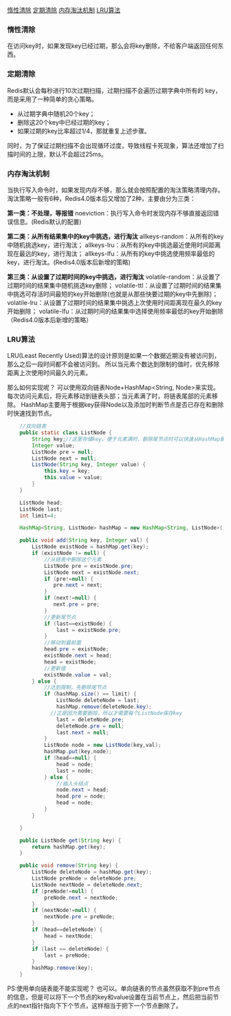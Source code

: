 [惰性清除](#惰性清除)
[定期清除](#定期清除)
[内存淘汰机制](#内存淘汰机制)
[LRU算法](#LRU算法)

### 惰性清除
在访问key时，如果发现key已经过期，那么会将key删除，不给客户端返回任何东西。

### 定期清除
Redis默认会每秒进行10次过期扫描，过期扫描不会遍历过期字典中所有的 key，而是采用了一种简单的贪心策略。
- 从过期字典中随机20个key；
- 删除这20个key中已经过期的key；
- 如果过期的key比率超过1/4，那就重复上述步骤。

同时，为了保证过期扫描不会出现循环过度，导致线程卡死现象，算法还增加了扫描时间的上限，默认不会超过25ms。

### 内存淘汰机制
当执行写入命令时，如果发现内存不够，那么就会按照配置的淘汰策略清理内存。
淘汰策略一般有6种，Redis4.0版本后又增加了2种，主要由分为三类：

**第一类：不处理，等报错**
noeviction：执行写入命令时发现内存不够直接返回错误信息。(Redis默认的配置)

**第二类：从所有结果集中的key中挑选，进行淘汰**
allkeys-random：从所有的key中随机挑选key，进行淘汰；
allkeys-lru：从所有的key中挑选最近使用时间距离现在最远的key，进行淘汰；
allkeys-lfu：从所有的key中挑选使用频率最低的key，进行淘汰。(Redis4.0版本后新增的策略)

**第三类：从设置了过期时间的key中挑选，进行淘汰**
volatile-random：从设置了过期时间的结果集中随机挑选key删除；
volatile-ttl：从设置了过期时间的结果集中挑选可存活时间最短的key开始删除(也就是从那些快要过期的key中先删除)；
volatile-lru：从设置了过期时间的结果集中挑选上次使用时间距离现在最久的key开始删除；
volatile-lfu：从过期时间的结果集中选择使用频率最低的key开始删除（Redis4.0版本后新增的策略）

### LRU算法
LRU(Least Recently Used)算法的设计原则是如果一个数据近期没有被访问到，那么之后一段时间都不会被访问到。
所以当元素个数达到限制的值时，优先移除距离上次使用时间最久的元素。

那么如何实现呢？
可以使用双向链表Node+HashMap<String, Node>来实现。
每次访问元素后，将元素移动到链表头部；当元素满了时，将链表尾部的元素移除。
HashMap主要用于根据key获得Node以及添加时判断节点是否已存在和删除时快速找到节点。
```java
    //双向链表
    public static class ListNode {
        String key;//这里存储key。便于元素满时，删除尾节点时可以快速从HashMap删除键值对
        Integer value;
        ListNode pre = null;
        ListNode next = null;
        ListNode(String key, Integer value) {
            this.key = key;
            this.value = value;
        }
    }

    ListNode head;
    ListNode last;
    int limit=4;

    HashMap<String, ListNode> hashMap = new HashMap<String, ListNode>();

    public void add(String key, Integer val) {
        ListNode existNode = hashMap.get(key);
        if (existNode != null) {
            //从链表中删除这个元素
            ListNode pre = existNode.pre;
            ListNode next = existNode.next;
            if (pre!=null) {
               pre.next = next;
            }
            if (next!=null) {
               next.pre = pre;
            }
            //更新尾节点
            if (last==existNode) {
                last = existNode.pre;
            }
            //移动到最前面
            head.pre = existNode;
            existNode.next = head;
            head = existNode;
            //更新值
            existNode.value = val;
        } else {
            //达到限制，先删除尾节点
            if (hashMap.size() == limit) {
                ListNode deleteNode = last;
                hashMap.remove(deleteNode.key);
              //正是因为需要删除，所以才需要每个ListNode保存key
                last = deleteNode.pre;
                deleteNode.pre = null;
                last.next = null;
            }
            ListNode node = new ListNode(key,val);
            hashMap.put(key,node);
            if (head==null) {
                head = node;
                last = node;
            } else {
                //插入头结点
                node.next = head;
                head.pre = node;
                head = node;
            }
        }

    }

    public ListNode get(String key) {
        return hashMap.get(key);
    }

    public void remove(String key) {
        ListNode deleteNode = hashMap.get(key);
        ListNode preNode = deleteNode.pre;
        ListNode nextNode = deleteNode.next;
        if (preNode!=null) {
            preNode.next = nextNode;
        }
        if (nextNode!=null) {
            nextNode.pre = preNode;
        }
        if (head==deleteNode) {
            head = nextNode;
        }
        if (last == deleteNode) {
            last = preNode;
        }
        hashMap.remove(key);
    }
```

PS:使用单向链表能不能实现呢？
也可以。单向链表的节点虽然获取不到pre节点的信息，但是可以将下一个节点的key和value设置在当前节点上，然后把当前节点的next指针指向下下个节点，这样相当于把下一个节点删除了。